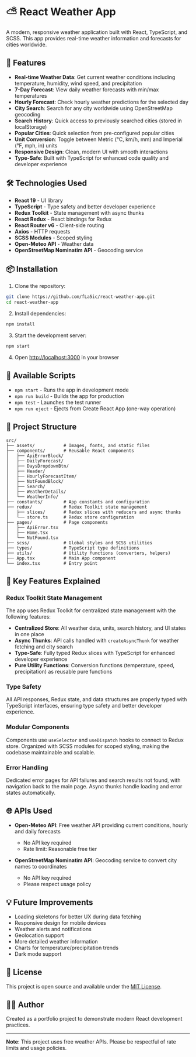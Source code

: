 # ⛅ React Weather App

A modern, responsive weather application built with React, TypeScript, and SCSS. This app provides real-time weather information and forecasts for cities worldwide.

## 🌟 Features

-  **Real-time Weather Data**: Get current weather conditions including temperature, humidity, wind speed, and precipitation
-  **7-Day Forecast**: View daily weather forecasts with min/max temperatures
-  **Hourly Forecast**: Check hourly weather predictions for the selected day
-  **City Search**: Search for any city worldwide using OpenStreetMap geocoding
-  **Search History**: Quick access to previously searched cities (stored in localStorage)
-  **Popular Cities**: Quick selection from pre-configured popular cities
-  **Unit Conversion**: Toggle between Metric (°C, km/h, mm) and Imperial (°F, mph, in) units
-  **Responsive Design**: Clean, modern UI with smooth interactions
-  **Type-Safe**: Built with TypeScript for enhanced code quality and developer experience

## 🛠️ Technologies Used

-  **React 19** - UI library
-  **TypeScript** - Type safety and better developer experience
-  **Redux Toolkit** - State management with async thunks
-  **React Redux** - React bindings for Redux
-  **React Router v6** - Client-side routing
-  **Axios** - HTTP requests
-  **SCSS Modules** - Scoped styling
-  **Open-Meteo API** - Weather data
-  **OpenStreetMap Nominatim API** - Geocoding service

## 📦 Installation

1. Clone the repository:

```bash
git clone https://github.com/fLa5ic/react-weather-app.git
cd react-weather-app
```

2. Install dependencies:

```bash
npm install
```

3. Start the development server:

```bash
npm start
```

4. Open [http://localhost:3000](http://localhost:3000) in your browser

## 🚀 Available Scripts

-  `npm start` - Runs the app in development mode
-  `npm run build` - Builds the app for production
-  `npm test` - Launches the test runner
-  `npm run eject` - Ejects from Create React App (one-way operation)

## 📁 Project Structure

```
src/
├── assets/           # Images, fonts, and static files
├── components/       # Reusable React components
│   ├── ApiErrorBlock/
│   ├── DailyForecast/
│   ├── DaysDropdownBtn/
│   ├── Header/
│   ├── HourlyForecastItem/
│   ├── NotFoundBlock/
│   ├── Search/
│   ├── WeatherDetails/
│   └── WeatherInfo/
├── constants/        # App constants and configuration
├── redux/            # Redux Toolkit state management
│   ├── slices/       # Redux slices with reducers and async thunks
│   └── store.ts      # Redux store configuration
├── pages/            # Page components
│   ├── ApiError.tsx
│   ├── Home.tsx
│   └── NotFound.tsx
├── scss/             # Global styles and SCSS utilities
├── types/            # TypeScript type definitions
├── utils/            # Utility functions (converters, helpers)
├── App.tsx           # Main App component
└── index.tsx         # Entry point
```

## 🎨 Key Features Explained

### Redux Toolkit State Management

The app uses Redux Toolkit for centralized state management with the following features:

-  **Centralized Store**: All weather data, units, search history, and UI states in one place
-  **Async Thunks**: API calls handled with `createAsyncThunk` for weather fetching and city search
-  **Type-Safe**: Fully typed Redux slices with TypeScript for enhanced developer experience
-  **Pure Utility Functions**: Conversion functions (temperature, speed, precipitation) as reusable pure functions

### Type Safety

All API responses, Redux state, and data structures are properly typed with TypeScript interfaces, ensuring type safety and better developer experience.

### Modular Components

Components use `useSelector` and `useDispatch` hooks to connect to Redux store. Organized with SCSS modules for scoped styling, making the codebase maintainable and scalable.

### Error Handling

Dedicated error pages for API failures and search results not found, with navigation back to the main page. Async thunks handle loading and error states automatically.

## 🌐 APIs Used

-  **Open-Meteo API**: Free weather API providing current conditions, hourly and daily forecasts

   -  No API key required
   -  Rate limit: Reasonable free tier

-  **OpenStreetMap Nominatim API**: Geocoding service to convert city names to coordinates
   -  No API key required
   -  Please respect usage policy

## 💡 Future Improvements

-  Loading skeletons for better UX during data fetching
-  Responsive design for mobile devices
-  Weather alerts and notifications
-  Geolocation support
-  More detailed weather information
-  Charts for temperature/precipitation trends
-  Dark mode support

## 📝 License

This project is open source and available under the [MIT License](LICENSE).

## 👨‍💻 Author

Created as a portfolio project to demonstrate modern React development practices.

---

**Note**: This project uses free weather APIs. Please be respectful of rate limits and usage policies.
